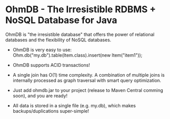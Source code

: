 OhmDB - The Irresistible RDBMS + NoSQL Database for Java
=====

OhmDB is "the irresistible database" that offers the power of relational databases and the flexibility of NoSQL databases.

- OhmDB is very easy to use: Ohm.db("my.db").table(Item.class).insert(new Item("item1"));

- OhmDB supports ACID transactions!

- A single join has O(1) time complexity. A combination of multiple joins is internally processed as graph traversal with smart query optimization. 

- Just add ohmdb.jar to your project (release to Maven Central comming soon), and you are ready!

- All data is stored in a single file (e.g. my.db), which makes backups/duplications super-simple!


